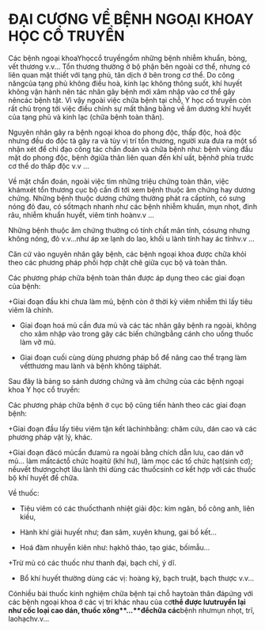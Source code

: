 # ĐẠI CƯƠNG VỂ BỆNH NGOẠI KHOAY HỌC CỔ TRUYỀN


Các bệnh ngoại khoaYhọccổ truyềngồm những bệnh nhiễm khuẩn, bỏng, vết thương v.v... Tổn thương thường ở bộ phận bên ngoài cơ thể, nhưng có liên quan mật thiết với tạng phủ, tân dịch ở bên trong cơ thể. Do công năngcủa tạng phủ không điều hoà, kinh lạc không thông suốt, khí huyết không vận hành nên tác nhân gây bệnh mới xâm nhập vào cơ thể gây nêncác bệnh tật. Vì vậy ngoài việc chữa bệnh tại chỗ, Y học cổ truyền còn rất chú trọng tới việc điều chỉnh sự mất thăng bằng về âm dương khí huyết của tạng phủ và kinh lạc (chữa bệnh toàn thân).

Nguyên nhân gây ra bệnh ngoại khoa do phong độc, thấp độc, hoả độc nhưng đều do độc tà gây ra và tùy vị trí tổn thương, người xưa đưa ra một số nhận xét để chỉ đạo công tác chẩn đoán và chữa bệnh như: bệnh vùng đầu mặt do phong độc, bệnh ởgiữa thân liên quan đến khí uất, bệnhở phía trước cơ thể do thấp độc v.v …

Về mặt chẩn đoán, ngoài việc tìm những triệu chứng toàn thân, việc khámxét tổn thương cục bộ cần đi tới xem bệnh thuộc âm chứng hay dương chứng. Những bệnh thuộc dương chứng thường phát ra cấptính, có sưng nóng đỏ đau, có sốtmạch nhanh như các bệnh nhiễm khuẩn, mụn nhọt, đinh râu, nhiễm khuẩn huyết, viêm tinh hoànv.v ...

Những bệnh thuộc âm chứng thường có tính chất mãn tính, cósưng nhưng không nóng, đỏ v.v…như áp xe lạnh do lao, khối u lành tính hay ác tínhv.v ...

Căn cứ vào nguyên nhân gây bệnh, các bệnh ngoại khoa được chữa khỏi theo các phương pháp phối hợp chặt chẽ giữa cục bộ và toàn thân.

Các phương pháp chữa bệnh toàn thân được áp dụng theo các giai đoạn của bệnh:

+Giai đoạn đầu khi chưa làm mủ, bệnh còn ở thời kỳ viêm nhiễm thì lấy tiêu viêm là chính.

+ Giai đoạn hoá mủ cần đưa mủ và các tác nhân gây bệnh ra ngoài, không cho xâm nhập vào trong gây các biến chứngbằng cánh cho uống thuốc làm vỡ mủ.

+ Giai đoạn cuối cùng dùng phương pháp bổ để nâng cao thể trạng làm vếtthương mau lành và bệnh không táiphát.

Sau đây là bảng so sánh dương chứng và âm chứng của các bệnh ngoại khoa Y học cổ truyền:

Các phương pháp chữa bệnh ở cục bộ cũng tiến hành theo các giai đoạn bệnh:

+Giai đoạn đầu lấy tiêu viêm tận kết làchínhbằng: châm cứu, dán cao và các phương pháp vật lý, khác.

+Giai đoạn đãcó mủcần đưamủ ra ngoài bằng chích dẫn lưu, cao dán vỡ mủ... làm mấtcáctổ chức hoạitử (khí hư), làm mọc các tổ chức hạt(sinh cơ); nếuvết thươngchợt lâu lành thì dùng các thuốcsinh cơ kết hợp với các thuốc bộ khí huyết để chữa.

Về thuốc:

+ Tiêu viêm có các thuốcthanh nhiệt giải độc: kim ngân, bồ công anh, liên kiều,

+ Hành khí giải huyết như; đan sâm, xuyên khung, gai bồ kết...

+ Hoá đàm nhuyễn kiên như: hạkhô thảo, tạo giác, bốimẫu...

+Trừ mủ có các thuốc như thanh đại, bạch chỉ, ý dĩ.

+ Bổ khí huyết thường dùng các vị: hoàng kỳ, bạch truật, bạch thược v.v...

Cónhiều bài thuốc kinh nghiệm chữa bệnh tại chỗ haytoàn thân đápứng với các bệnh ngoại khoa ở các vị trí khác nhau của cơ****thể được lưutruyền lại như cốc loại cao dán, thuốc xông**...**đểchữa các****bệnh nhưmụn nhọt, trĩ, laohạchv.v...



